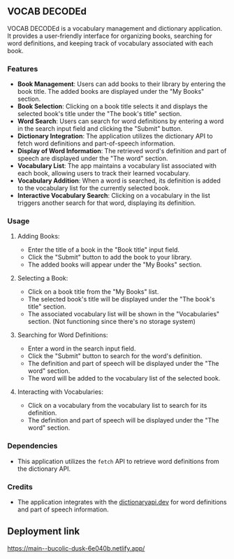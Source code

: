 ## VOCAB DECODEd

VOCAB DECODEd is a vocabulary management and dictionary application. It provides a user-friendly interface for organizing books, searching for word definitions, and keeping track of vocabulary associated with each book.

### Features

- **Book Management**: Users can add books to their library by entering the book title. The added books are displayed under the "My Books" section.
- **Book Selection**: Clicking on a book title selects it and displays the selected book's title under the "The book's title" section.
- **Word Search**: Users can search for word definitions by entering a word in the search input field and clicking the "Submit" button.
- **Dictionary Integration**: The application utilizes the dictionary API to fetch word definitions and part-of-speech information.
- **Display of Word Information**: The retrieved word's definition and part of speech are displayed under the "The word" section.
- **Vocabulary List**: The app maintains a vocabulary list associated with each book, allowing users to track their learned vocabulary.
- **Vocabulary Addition**: When a word is searched, its definition is added to the vocabulary list for the currently selected book.
- **Interactive Vocabulary Search**: Clicking on a vocabulary in the list triggers another search for that word, displaying its definition.

### Usage

1. Adding Books:

   - Enter the title of a book in the "Book title" input field.
   - Click the "Submit" button to add the book to your library.
   - The added books will appear under the "My Books" section.

2. Selecting a Book:

   - Click on a book title from the "My Books" list.
   - The selected book's title will be displayed under the "The book's title" section.
   - The associated vocabulary list will be shown in the "Vocabularies" section. (Not functioning since there's no storage system)

3. Searching for Word Definitions:

   - Enter a word in the search input field.
   - Click the "Submit" button to search for the word's definition.
   - The definition and part of speech will be displayed under the "The word" section.
   - The word will be added to the vocabulary list of the selected book.

4. Interacting with Vocabularies:
   - Click on a vocabulary from the vocabulary list to search for its definition.
   - The definition and part of speech will be displayed under the "The word" section.

### Dependencies

- This application utilizes the `fetch` API to retrieve word definitions from the dictionary API.

### Credits

- The application integrates with the [dictionaryapi.dev](https://dictionaryapi.dev/) for word definitions and part of speech information.

## Deployment link

https://main--bucolic-dusk-6e040b.netlify.app/
